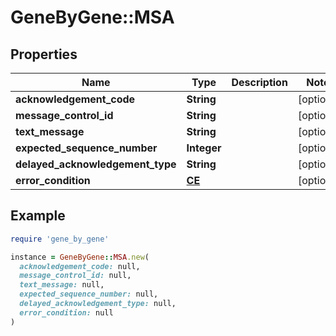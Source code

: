 # GeneByGene::MSA

## Properties

| Name | Type | Description | Notes |
| ---- | ---- | ----------- | ----- |
| **acknowledgement_code** | **String** |  | [optional] |
| **message_control_id** | **String** |  | [optional] |
| **text_message** | **String** |  | [optional] |
| **expected_sequence_number** | **Integer** |  | [optional] |
| **delayed_acknowledgement_type** | **String** |  | [optional] |
| **error_condition** | [**CE**](CE.md) |  | [optional] |

## Example

```ruby
require 'gene_by_gene'

instance = GeneByGene::MSA.new(
  acknowledgement_code: null,
  message_control_id: null,
  text_message: null,
  expected_sequence_number: null,
  delayed_acknowledgement_type: null,
  error_condition: null
)
```

